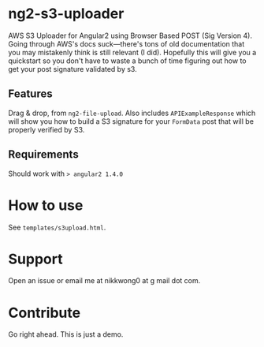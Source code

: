 # ng2-s3-uploader
AWS S3 Uploader for Angular2 using Browser Based POST (Sig Version 4). Going through AWS's docs suck—there's tons of old documentation that you may mistakenly think is still relevant (I did). Hopefully this will give you a quickstart so you don't have to waste a bunch of time figuring out how to get your post signature validated by s3.

## Features

Drag & drop, from ```ng2-file-upload```. Also includes ```APIExampleResponse``` which will show you how to build a S3 signature for your ```FormData``` post that will be properly verified by S3.

## Requirements

Should work with ```> angular2 1.4.0```

# How to use

See ```templates/s3upload.html```.

# Support

Open an issue or email me at nikkwong0 at g mail dot com.

# Contribute

Go right ahead. This is just a demo.